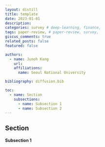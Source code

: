 ```yaml
---
layout: distill
title: template
date: 2023-01-01
description: 
categories: survey # deep-learning, finance, 
tags: paper-review, # paper-review, survey, 
giscus_comments: true
related_posts: false
featured: false

authors:
  - name: Junoh Kang
    url:
    affiliations:
      name: Seoul National University

bibliography: diffusion.bib

toc:
  - name: Section
    subsections:
      - name: Subsection 1
      - name: Subsection 2
---
```


## Section

#### Subsection 1
